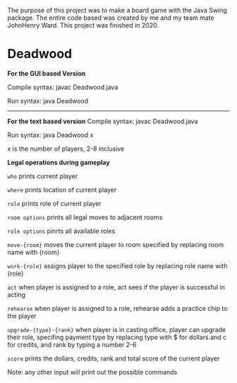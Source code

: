 The purpose of this project was to make a board game with the Java Swing package. The entire code based was created by me and my team mate JohnHenry Ward.
This project was finished in 2020.

# Deadwood

**For the GUI based Version**

Compile syntax: javac Deadwood.java

Run syntax: java Deadwood

--------------------------------------------------------------------

**For the text based version**
Compile syntax: javac Deadwood.java

Run syntax: java Deadwood x

x is the number of players, 2-8 inclusive

**Legal operations during gameplay**

```who```            prints current player

```where```          prints location of current player

```role```           prints role of current player

```room options```   prints all legal moves to adjacent rooms

```role options```   pinrts all available roles

```move-{room}```    moves the current player to room specified by replacing room name with {room}

```work-{role}```    assigns player to the specified role by replacing role name with {role}

```act```            when player is assigned to a role, act sees if the player is successful in acting

```rehearse```       when player is assigned to a role, rehearse adds a practice chip to the player

```upgrade-{type}-{rank}``` when player is in casting office, player can upgrade their role, specifing payment type by replacing type with $ for dollars and c for credits, and rank by typing a number 2-6

```score```          prints the dollars, credits, rank and total score of the current player

Note: any other input will print out the possible commands
